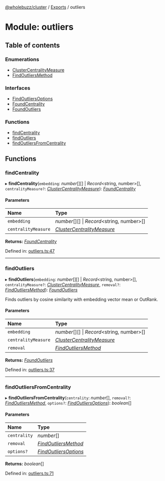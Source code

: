 [@wholebuzz/cluster](../README.md) / [Exports](../modules.md) / outliers

# Module: outliers

## Table of contents

### Enumerations

- [ClusterCentralityMeasure](../enums/outliers.clustercentralitymeasure.md)
- [FindOutliersMethod](../enums/outliers.findoutliersmethod.md)

### Interfaces

- [FindOutliersOptions](../interfaces/outliers.findoutliersoptions.md)
- [FoundCentrality](../interfaces/outliers.foundcentrality.md)
- [FoundOutliers](../interfaces/outliers.foundoutliers.md)

### Functions

- [findCentrality](outliers.md#findcentrality)
- [findOutliers](outliers.md#findoutliers)
- [findOutliersFromCentrality](outliers.md#findoutliersfromcentrality)

## Functions

### findCentrality

▸ **findCentrality**(`embedding`: *number*[][] \| *Record*<string, number\>[], `centralityMeasure?`: [*ClusterCentralityMeasure*](../enums/outliers.clustercentralitymeasure.md)): [*FoundCentrality*](../interfaces/outliers.foundcentrality.md)

#### Parameters

| Name | Type |
| :------ | :------ |
| `embedding` | *number*[][] \| *Record*<string, number\>[] |
| `centralityMeasure` | [*ClusterCentralityMeasure*](../enums/outliers.clustercentralitymeasure.md) |

**Returns:** [*FoundCentrality*](../interfaces/outliers.foundcentrality.md)

Defined in: [outliers.ts:47](https://github.com/wholebuzz/cluster/blob/master/src/outliers.ts#L47)

___

### findOutliers

▸ **findOutliers**(`embedding`: *number*[][] \| *Record*<string, number\>[], `centralityMeasure?`: [*ClusterCentralityMeasure*](../enums/outliers.clustercentralitymeasure.md), `removal?`: [*FindOutliersMethod*](../enums/outliers.findoutliersmethod.md)): [*FoundOutliers*](../interfaces/outliers.foundoutliers.md)

Finds outliers by cosine similarity with embedding vector mean or OutRank.

#### Parameters

| Name | Type |
| :------ | :------ |
| `embedding` | *number*[][] \| *Record*<string, number\>[] |
| `centralityMeasure` | [*ClusterCentralityMeasure*](../enums/outliers.clustercentralitymeasure.md) |
| `removal` | [*FindOutliersMethod*](../enums/outliers.findoutliersmethod.md) |

**Returns:** [*FoundOutliers*](../interfaces/outliers.foundoutliers.md)

Defined in: [outliers.ts:37](https://github.com/wholebuzz/cluster/blob/master/src/outliers.ts#L37)

___

### findOutliersFromCentrality

▸ **findOutliersFromCentrality**(`centrality`: *number*[], `removal?`: [*FindOutliersMethod*](../enums/outliers.findoutliersmethod.md), `options?`: [*FindOutliersOptions*](../interfaces/outliers.findoutliersoptions.md)): *boolean*[]

#### Parameters

| Name | Type |
| :------ | :------ |
| `centrality` | *number*[] |
| `removal` | [*FindOutliersMethod*](../enums/outliers.findoutliersmethod.md) |
| `options?` | [*FindOutliersOptions*](../interfaces/outliers.findoutliersoptions.md) |

**Returns:** *boolean*[]

Defined in: [outliers.ts:71](https://github.com/wholebuzz/cluster/blob/master/src/outliers.ts#L71)
